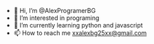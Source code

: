 - 👋 Hi, I’m @AlexProgramerBG
- 👀 I’m interested in programing
- 🌱 I’m currently learning python and javascript
- 📫 How to reach me xxalexbg25xx@gmail.com

<!---
AlexProgramerBG/AlexProgramerBG is a ✨ special ✨ repository because its `README.md` (this file) appears on your GitHub profile.
You can click the Preview link to take a look at your changes.
--->
